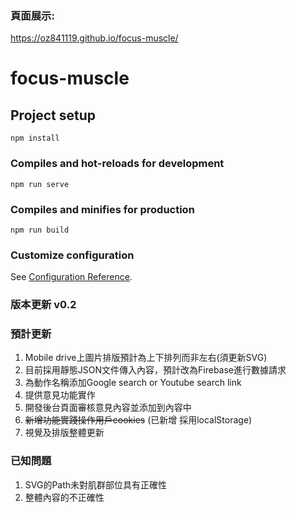 ### 頁面展示: 
<https://oz841119.github.io/focus-muscle/>



# focus-muscle

## Project setup
```
npm install
```

### Compiles and hot-reloads for development
```
npm run serve
```

### Compiles and minifies for production
```
npm run build
```

### Customize configuration
See [Configuration Reference](https://cli.vuejs.org/config/).


### 版本更新 v0.2

### 預計更新
1. Mobile drive上圖片排版預計為上下排列而非左右(須更新SVG)
2. 目前採用靜態JSON文件傳入內容，預計改為Firebase進行數據請求
3. 為動作名稱添加Google search or Youtube search link
4. 提供意見功能實作
5. 開發後台頁面審核意見內容並添加到內容中
6. ~~新增功能實踐操作用戶cookies~~ (已新增 採用localStorage)
7. 視覺及排版整體更新

### 已知問題
1. SVG的Path未對肌群部位具有正確性
2. 整體內容的不正確性
